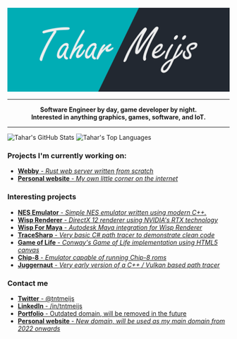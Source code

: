 ![banner](https://github.com/tntmeijs/tntmeijs/raw/master/banner.png)

---

<p align="center">
    <strong>
        Software Engineer by day, game developer by night.
        <br>
        Interested in anything graphics, games, software, and IoT.
    </strong>
</p>

---

![Tahar's GitHub Stats](https://github-readme-stats.vercel.app/api?username=tntmeijs&hide_title=true&hide_border=true&show_icons=true&include_all_commits=true&count_private=true)
![Tahar's Top Languages](https://github-readme-stats.vercel.app/api/top-langs/?username=tntmeijs&layout=compact)

### Projects I'm currently working on:
* [**Webby** - *Rust web server written from scratch*](https://github.com/tntmeijs/webby)
* [**Personal website** - *My own little corner on the internet*](https://tahar.dev)

### Interesting projects
* [**NES Emulator** - *Simple NES emulator written using modern C++.*](https://github.com/tntmeijs/NES)
* [**Wisp Renderer** - *DirectX 12 renderer using NVIDIA's RTX technology*](https://github.com/TeamWisp/WispRenderer)
* [**Wisp For Maya** - *Autodesk Maya integration for Wisp Renderer*](https://github.com/TeamWisp/WispForMaya)
* [**TraceSharp** - *Very basic C# path tracer to demonstrate clean code*](https://github.com/tntmeijs/TraceSharp)
* [**Game of Life** - *Conway's Game of Life implementation using HTML5 canvas*](https://github.com/tntmeijs/GameOfLife)
* [**Chip-8** - *Emulator capable of running Chip-8 roms*](https://github.com/tntmeijs/Chip8)
* [**Juggernaut** - *Very early version of a C++ / Vulkan based path tracer*](https://github.com/tntmeijs/Juggernaut)

### Contact me
* [**Twitter** - @tntmeijs](https://twitter.com/tntmeijs)
* [**LinkedIn** - /in/tntmeijs](https://www.linkedin.com/in/tntmeijs)
* [**Portfolio** - Outdated domain, will be removed in the future](https://taharmeijs.com/)
* [**Personal website** - *New domain, will be used as my main domain from 2022 onwards*](https://tahar.dev)
